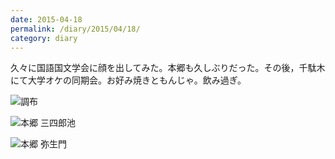 ```yaml
---
date: 2015-04-18
permalink: /diary/2015/04/18/
category: diary
---
```


久々に国語国文学会に顔を出してみた。本郷も久しぶりだった。その後，千駄木にて大学オケの同期会。お好み焼きともんじゃ。飲み過ぎ。

![調布](https://instagram.com/p/1mby5OSLhB/media?size=l "調布")

![本郷 三四郎池](https://instagram.com/p/1m_ectSLus/media?size=l "本郷 三四郎池")

![本郷 弥生門](https://instagram.com/p/1nBS0VyLgj/media?size=l "本郷 弥生門")